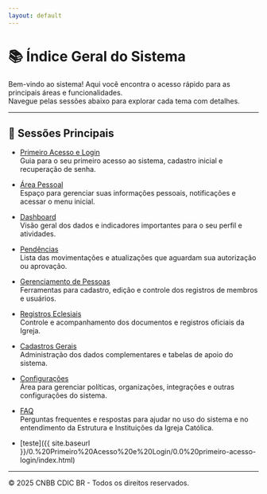 ```yaml
---
layout: default
---
```


# 📚 Índice Geral do Sistema

Bem-vindo ao sistema! Aqui você encontra o acesso rápido para as principais áreas e funcionalidades.  
Navegue pelas sessões abaixo para explorar cada tema com detalhes.

---

## 📌 Sessões Principais

- [Primeiro Acesso e Login](/0.%20Primeiro%20Acesso%20e%20Login/0.0%20primeiro-acesso-login/index.html)  
  Guia para o seu primeiro acesso ao sistema, cadastro inicial e recuperação de senha.

- [Área Pessoal](/1.%20Área%20Pessoal/1.0%20area-pessoal/index.html)  
  Espaço para gerenciar suas informações pessoais, notificações e acessar o menu inicial.

- [Dashboard](/2.%20Dashboard/2.0%20Dashboard/index.html)  
  Visão geral dos dados e indicadores importantes para o seu perfil e atividades.

- [Pendências](/3.%20Pendências/3.0%20pendencias/index.html)  
  Lista das movimentações e atualizações que aguardam sua autorização ou aprovação.

- [Gerenciamento de Pessoas](/4.%20Gerenciamento%20de%20Pessoas/4.0%20gerenciamento-de-pessoas/index.html)  
  Ferramentas para cadastro, edição e controle dos registros de membros e usuários.

- [Registros Eclesiais](/5.%20Registros%20Eclesiais/5.0%20registros-eclesiais/index.html)  
  Controle e acompanhamento dos documentos e registros oficiais da Igreja.

- [Cadastros Gerais](/6.%20Cadastros%20Gerais/6.0%20cadastros-gerais/index.html)  
  Administração dos dados complementares e tabelas de apoio do sistema.

- [Configurações](/7.%20Configurações/7.0%20configuracoes/index.html)  
  Área para gerenciar políticas, organizações, integrações e outras configurações do sistema.

- [FAQ](/8.%20FAQ/8.0%20faq/index.html)  
  Perguntas frequentes e respostas para ajudar no uso do sistema e no entendimento da Estrutura e Instituições da Igreja Católica.

- [teste]({{ site.baseurl }}/0.%20Primeiro%20Acesso%20e%20Login/0.0%20primeiro-acesso-login/index.html)  

---

© 2025 CNBB CDIC BR - Todos os direitos reservados.
